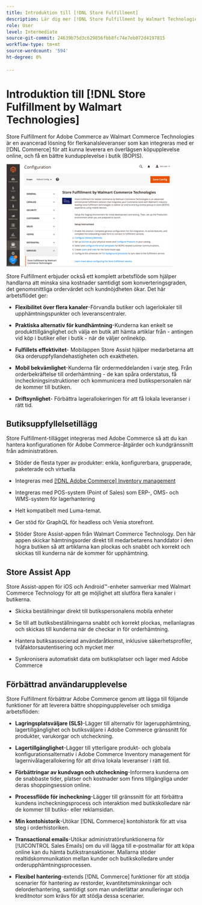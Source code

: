 ```yaml
---
title: Introduktion till [!DNL Store Fulfillment]
description: Lär dig mer [!DNL Store Fulfillment by Walmart Technologies] har stöd för att köpa online och hämta BOPIS-tjänster (In-store) till Adobe Commerce- och Magento Open Source-kunder. Använd mobilen Store Assist för att effektivisera leveranser av BOPIS och orderhantering för butikskolledare och Commerce-kunder.
role: User
level: Intermediate
source-git-commit: 24639b75d3c629856fbb8fc74e7eb072d4197815
workflow-type: tm+mt
source-wordcount: '594'
ht-degree: 0%

---
```


# Introduktion till [!DNL Store Fulfillment by Walmart Technologies]

Store Fulfillment for Adobe Commerce av Walmart Commerce Technologies är en avancerad lösning för flerkanalsleveranser som kan integreras med er [!DNL Commerce] för att kunna leverera en överlägsen köpupplevelse online, och få en bättre kundupplevelse i butik (BOPIS).

![Lagra uppfyllelse av Walmart Technologies Admin-konfiguration](assets/store-fulfillment-admin-home.png)

Store Fulfillment erbjuder också ett komplett arbetsflöde som hjälper handlarna att minska sina kostnader samtidigt som konverteringsgraden, det genomsnittliga ordervärdet och kundnöjdheten ökar. Det här arbetsflödet ger:

* **Flexibilitet över flera kanaler**-Förvandla butiker och lagerlokaler till upphämtningspunkter och leveranscentraler.

* **Praktiska alternativ för kundhämtning**-Kunderna kan enkelt se produkttillgänglighet och välja en butik att hämta artiklar från - antingen vid köp i butiker eller i butik - när de väljer onlineköp.

* **Fulfillets effektivitet**- Mobilappen Store Assist hjälper medarbetarna att öka orderuppfyllandehastigheten och exaktheten.

* **Mobil bekvämlighet**-Kunderna får ordermeddelanden i varje steg. Från orderbekräftelse till orderhämtning - de kan spåra orderstatus, få incheckningsinstruktioner och kommunicera med butikspersonalen när de kommer till butiken.

* **Driftsynlighet**- Förbättra lagerallokeringen för att få lokala leveranser i rätt tid.

## Butiksuppfyllelsetillägg

Store Fulfillment-tillägget integreras med Adobe Commerce så att du kan hantera konfigurationen för Adobe Commerce-åtgärder och kundgränssnitt från administratören.

* Stöder de flesta typer av produkter: enkla, konfigurerbara, grupperade, paketerade och virtuella

* Integreras med [[!DNL Adobe Commerce] Inventory management](https://docs.magento.com/user-guide/catalog/inventory-learn-more.html)

* Integreras med POS-system (Point of Sales) som ERP-, OMS- och WMS-system för lagerhantering

* Helt kompatibelt med Luma-temat.

* Ger stöd för GraphQL för headless och Venia storefront.

* Stöder Store Assist-appen från Walmart Commerce Technology. Den här appen skickar hämtningsorder direkt till medarbetarens handdator i den högra butiken så att artiklarna kan plockas och snabbt och korrekt och skickas till kunderna när de kommer för upphämtning.

## Store Assist App

Store Assist-appen för iOS och Android™-enheter samverkar med Walmart Commerce Technology för att ge möjlighet att slutföra flera kanaler i butikerna.

* Skicka beställningar direkt till butikspersonalens mobila enheter

* Se till att butiksbeställningarna snabbt och korrekt plockas, mellanlagras och skickas till kunderna när de checkar in för orderhämtning.

* Hantera butiksassocierad användaråtkomst, inklusive säkerhetsprofiler, tvåfaktorsautentisering och mycket mer

* Synkronisera automatiskt data om butiksplatser och lager med Adobe Commerce

## Förbättrad användarupplevelse

Store Fulfillment förbättrar Adobe Commerce genom att lägga till följande funktioner för att leverera bättre shoppingupplevelser och smidiga arbetsflöden:

* **Lagringsplatsväljare (SLS)**-Lägger till alternativ för lagerupphämtning, lagertillgänglighet och butiksväljare i Adobe Commerce gränssnitt för produkter, varukorgar och utcheckning.

* **Lagertillgänglighet**-Lägger till ytterligare produkt- och globala konfigurationsalternativ i Adobe Commerce Inventory management för lagernivålagerallokering för att driva lokala leveranser i rätt tid.

* **Förbättringar av kundvagn och utcheckning**-Informera kunderna om de snabbaste tider, platser och kostnader som finns tillgängliga under deras shoppingsession online.

* **Processflöde för incheckning**-Lägger till gränssnitt för att förbättra kundens incheckningsprocess och interaktion med butikskolledare när de kommer till butiks- eller reklamsidan.

* **Min kontohistorik**-Utökar [!DNL Commerce] kontohistorik för att visa steg i orderhistoriken.

* **Transactional emails**-Utökar administratörsfunktionerna för [!UICONTROL Sales Emails] om du vill lägga till e-postmallar för att köpa online kan du hämta butikstransaktioner. Mallarna stöder realtidskommunikation mellan kunder och butikskolledare under orderupphämtningsprocessen.

* **Flexibel hantering**-extends [!DNL Commerce] funktioner för att stödja scenarier för hantering av restorder, kvantitetsminskningar och delorderhantering, samtidigt som man underlättar annulleringar och kreditnotor som krävs för att stödja dessa scenarier.
